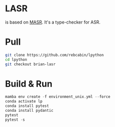 # LASR

is based on
[MASR](https://github.com/rebcabin/masr). It's a
type-checker for ASR.

# Pull

```bash
git clone https://github.com/rebcabin/lpython
cd lpython
git checkout brian-lasr
```

# Build & Run

```c
mamba env create -f environment_unix.yml --force
conda activate lp
conda install pytest
conda install pydantic
pytest
pytest -s
```
